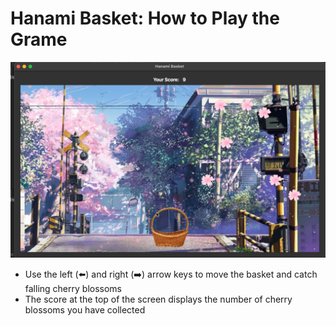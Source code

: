 # Hanami Basket: How to Play the Grame


![](demo_screenshot.png)

- Use the left (⬅️) and right (➡️) arrow keys to move the basket and catch falling cherry blossoms
- The score at the top of the screen displays the number of cherry blossoms you have collected